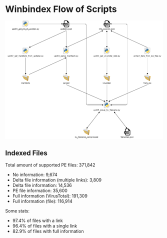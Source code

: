 # Winbindex Flow of Scripts

![winbindex-scripts-flow.png](winbindex-scripts-flow.png)

## Indexed Files

<!--FileStats-->
Total amount of supported PE files: 371,842

* No information: 9,674
* Delta file information (multiple links): 3,809
* Delta file information: 14,536
* PE file information: 35,600
* Full information (VirusTotal): 191,309
* Full information (file): 116,914

Some stats:

* 97.4% of files with a link
* 96.4% of files with a single link
* 82.9% of files with full information
<!--/FileStats-->
